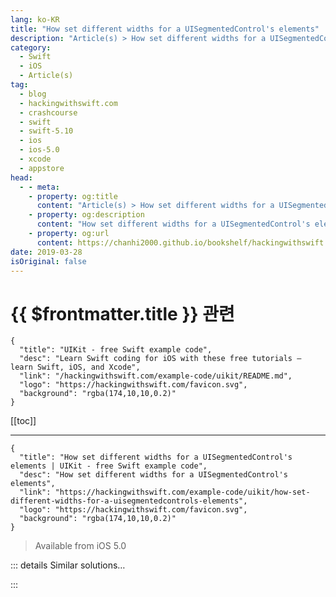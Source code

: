 ```yaml
---
lang: ko-KR
title: "How set different widths for a UISegmentedControl's elements"
description: "Article(s) > How set different widths for a UISegmentedControl's elements"
category:
  - Swift
  - iOS
  - Article(s)
tag: 
  - blog
  - hackingwithswift.com
  - crashcourse
  - swift
  - swift-5.10
  - ios
  - ios-5.0
  - xcode
  - appstore
head:
  - - meta:
    - property: og:title
      content: "Article(s) > How set different widths for a UISegmentedControl's elements"
    - property: og:description
      content: "How set different widths for a UISegmentedControl's elements"
    - property: og:url
      content: https://chanhi2000.github.io/bookshelf/hackingwithswift.com/example-code/uikit/how-set-different-widths-for-a-uisegmentedcontrols-elements.html
date: 2019-03-28
isOriginal: false
---
```


# {{ $frontmatter.title }} 관련

```component VPCard
{
  "title": "UIKit - free Swift example code",
  "desc": "Learn Swift coding for iOS with these free tutorials – learn Swift, iOS, and Xcode",
  "link": "/hackingwithswift.com/example-code/uikit/README.md",
  "logo": "https://hackingwithswift.com/favicon.svg",
  "background": "rgba(174,10,10,0.2)"
}
```

[[toc]]

---

```component VPCard
{
  "title": "How set different widths for a UISegmentedControl's elements | UIKit - free Swift example code",
  "desc": "How set different widths for a UISegmentedControl's elements",
  "link": "https://hackingwithswift.com/example-code/uikit/how-set-different-widths-for-a-uisegmentedcontrols-elements",
  "logo": "https://hackingwithswift.com/favicon.svg",
  "background": "rgba(174,10,10,0.2)"
}
```

> Available from iOS 5.0

<!-- TODO: 작성 -->

<!--
Segmented controls give each segment equal width by default, which is aesthetically pleasing when you have space to spare but technically irritating when space is tight. Rather than try to squash too much into a small space, you have two options: set custom segment widths, or ask iOS to size them individually for you.

The first option looks like this:

```swift
segmentedControl.setWidth(100, forSegmentAt: 0)
segmentedControl.setWidth(50, forSegmentAt: 1)
```

That gives you individually sized segments while sticking to a value you define, which means you get to tweak the aesthetics as you want. The second option looks like this:

```swift
segmentedControl.apportionsSegmentWidthsByContent = true
```

That hands full control over to iOS, which is probably the best thing to do most of the time.

-->

::: details Similar solutions…

<!--
/quick-start/swiftui/enabling-and-disabling-elements-in-forms">Enabling and disabling elements in forms 
/example-code/language/checking-all-array-elements-match-a-condition-allsatisfy">Checking all array elements match a condition: allSatisfy() 
/example-code/language/removing-matching-elements-from-a-collection-removeallwhere">Removing matching elements from a collection: removeAll(where:) 
/example-code/arrays/how-to-count-objects-in-a-set-using-nscountedset">How to count objects in a set using NSCountedSet 
/example-code/language/when-to-use-a-set-rather-than-an-array">When to use a set rather than an array</a>
-->

:::

